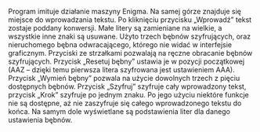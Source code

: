 Program imituje działanie maszyny Enigma.
Na samej górze znajduje się miejsce do wprowadzania tekstu. Po kliknięciu przycisku „Wprowadź” tekst zostaje poddany konwersji. Małe litery są zamieniane na wielkie, a wszystkie inne znaki są usuwane. Użyto trzech bębnów szyfrujących, oraz nieruchomego bębna odwracającego, którego nie widać w interfejsie graficznym. Przyciski ze strzałkami pozwalają na ręczne obracanie bębnów szyfrujących. Przycisk „Resetuj bębny” ustawia je w pozycji początkowej (AAZ – dzięki temu pierwsza litera szyfrowana jest ustawieniem AAA). Przycisk „Wymień bębny” pozwala na użycie dowolnych trzech z pięciu dostępnych bębnów.
Przycisk „Szyfruj” szyfruje cały wprowadzony tekst, przycisk „Krok” szyfruje po jednym znaku. Po jego użyciu niektóre funkcje nie są dostępne, aż nie zaszyfruje się całego wprowadzonego tekstu do końca. Na samym dole wyświetlane są podstawienia liter dla danego ustawienia bębnów.
